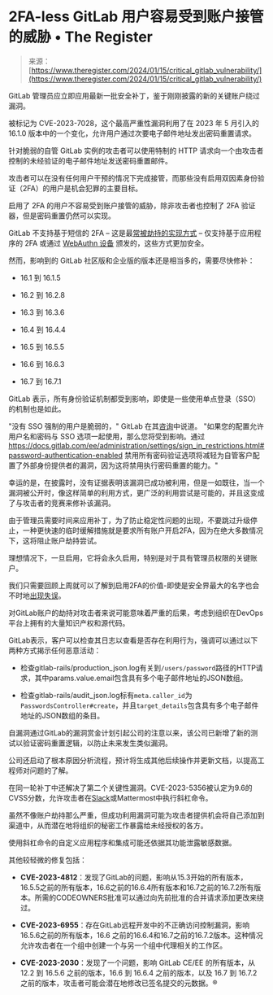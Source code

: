<!--yml

类别: 未分类

日期: 2024-05-27 14:50:22

-->

# 2FA-less GitLab 用户容易受到账户接管的威胁 • The Register

> 来源：[https://www.theregister.com/2024/01/15/critical_gitlab_vulnerability/](https://www.theregister.com/2024/01/15/critical_gitlab_vulnerability/)

GitLab 管理员应立即应用最新一批安全补丁，鉴于刚刚披露的新的关键账户绕过漏洞。

被标记为 CVE-2023-7028，这个最高严重性漏洞利用了在 2023 年 5 月引入的 16.1.0 版本中的一个变化，允许用户通过次要电子邮件地址发出密码重置请求。

针对脆弱的自管 GitLab 实例的攻击者可以使用特制的 HTTP 请求向一个由攻击者控制的未经验证的电子邮件地址发送密码重置邮件。

攻击者可以在没有任何用户干预的情况下完成接管，而那些没有启用双因素身份验证（2FA）的用户是机会犯罪的主要目标。

启用了 2FA 的用户不容易受到账户接管的威胁，除非攻击者也控制了 2FA 验证器，但是密码重置仍然可以实现。

GitLab 不支持基于短信的 2FA – 这是最[常被劫持的实现方式](https://www.theregister.com/2016/12/06/2fa_missed_warning/) – 仅支持基于应用程序的 2FA 或通过 [WebAuthn 设备](https://www.theregister.com/2018/04/11/fido_takes_a_bite_out_of_passwords_with_two_authentication_standards/) 颁发的，这些方式更加安全。

然而，影响到的 GitLab 社区版和企业版的版本还是相当多的，需要尽快修补：

+   16.1 到 16.1.5

+   16.2 到 16.2.8

+   16.3 到 16.3.6

+   16.4 到 16.4.4

+   16.5 到 16.5.5

+   16.6 到 16.6.3

+   16.7 到 16.7.1

GitLab 表示，所有身份验证机制都受到影响，即使是一些使用单点登录（SSO）的机制也是如此。

"没有 SSO 强制的用户是脆弱的，" GitLab 在其[咨询](https://about.gitlab.com/releases/2024/01/11/critical-security-release-gitlab-16-7-2-released/)中说道。 "如果您的配置允许用户名和密码与 SSO 选项一起使用，那么您将受到影响。通过 https://docs.gitlab.com/ee/administration/settings/sign_in_restrictions.html#password-authentication-enabled 禁用所有密码验证选项将减轻为自管客户配置了外部身份提供者的漏洞，因为这将禁用执行密码重置的能力。"

幸运的是，在披露时，没有证据表明该漏洞已成功被利用，但是一如既往，当一个漏洞被公开时，像这样简单的利用方式，更广泛的利用尝试是可能的，并且这变成了与攻击者的竞赛来修补该漏洞。

由于管理员需要时间来应用补丁，为了防止稳定性问题的出现，不要跳过升级停止，一种更快速的临时缓解措施就是要求所有账户开启2FA，因为在绝大多数情况下，这将阻止账户劫持尝试。

理想情况下，一旦启用，它将会永久启用，特别是对于具有管理员权限的关键账户。

我们只需要回顾上周就可以了解到启用2FA的价值-即使是安全界最大的名字也会不时地[出现失误](https://www.theregister.com/2024/01/11/mandiant_x_account_brute_forced/)。

对GitLab账户的劫持对攻击者来说可能意味着严重的后果，考虑到组织在DevOps平台上拥有的大量知识产权和源代码。

GitLab表示，客户可以检查其日志以查看是否存在利用行为，强调可以通过以下两种方式揭示任何恶意活动：

+   检查gitlab-rails/production_json.log有关到`/users/password`路径的HTTP请求，其中params.value.email包含具有多个电子邮件地址的JSON数组。

+   检查gitlab-rails/audit_json.log标有`meta.caller_id`为`PasswordsController#create`，并且`target_details`包含具有多个电子邮件地址的JSON数组的条目。

自漏洞通过GitLab的漏洞赏金计划引起公司的注意以来，该公司已新增了新的测试以验证密码重置逻辑，以防止未来发生类似漏洞。

公司还启动了根本原因分析流程，预计将生成其他后续操作并更新文档，以提高工程师对问题的了解。

在同一轮补丁中还解决了第二个关键性漏洞。CVE-2023-5356被认定为9.6的CVSS分数，允许攻击者在[Slack](https://www.theregister.com/2023/05/30/slack_e2ee_protest/)或Mattermost中执行斜杠命令。

虽然不像账户劫持那么严重，但成功利用漏洞可能为攻击者提供机会将自己添加到渠道中，从而潜在地将组织的秘密工作暴露给未经授权的各方。

使用斜杠命令的自定义应用程序和集成可能还依据其功能泄露敏感数据。

其他较轻微的修复包括：

+   **CVE-2023-4812**：发现了GitLab的问题，影响从15.3开始的所有版本，16.5.5之前的所有版本，16.6之前的16.6.4所有版本和16.7之前的16.7.2所有版本。所需的CODEOWNERS批准可以通过向先前批准的合并请求添加更改来绕过。

+   **CVE-2023-6955**：存在GitLab远程开发中的不正确访问控制漏洞，影响16.5.6之前的所有版本，16.6 之前的16.6.4和16.7之前的16.7.2版本。这种情况允许攻击者在一个组中创建一个与另一个组中代理相关的工作区。

+   **CVE-2023-2030**：发现了一个问题，影响 GitLab CE/EE 的所有版本，从 12.2 到 16.5.6 之前的版本，16.6 到 16.6.4 之前的版本，以及 16.7 到 16.7.2 之前的版本，攻击者可能会潜在地修改已签名提交的元数据。®
